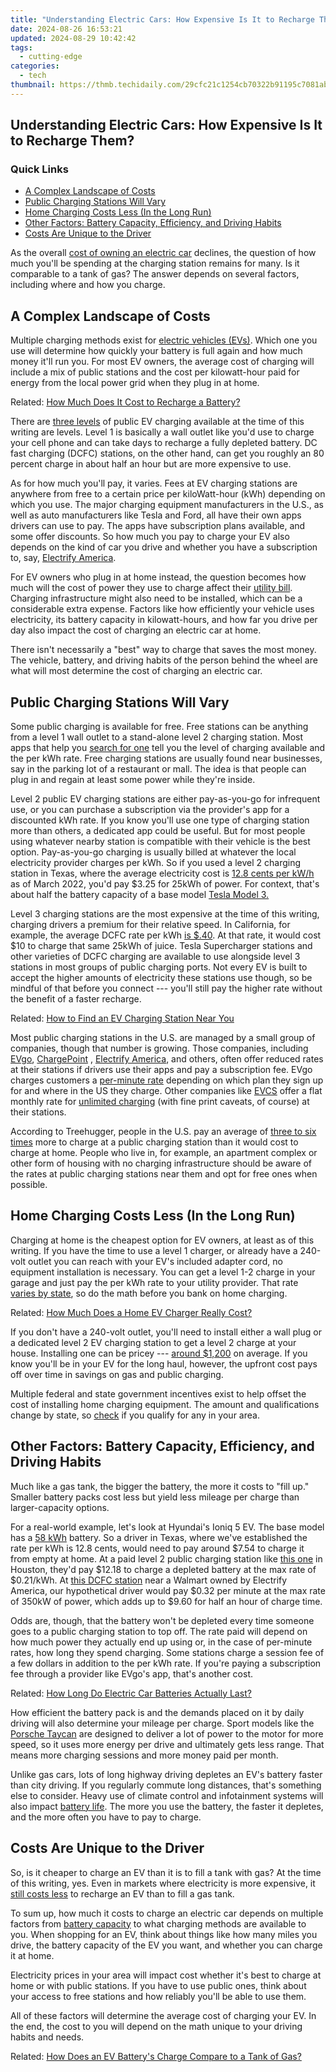 ```yaml
---
title: "Understanding Electric Cars: How Expensive Is It to Recharge Them?"
date: 2024-08-26 16:53:21
updated: 2024-08-29 10:42:42
tags:
  - cutting-edge
categories:
  - tech
thumbnail: https://thmb.techidaily.com/29cfc21c1254cb70322b91195c7081ab1c044155fd0a604dc9fcf1b208976460.jpg
---
```


## Understanding Electric Cars: How Expensive Is It to Recharge Them?

### Quick Links

* [A Complex Landscape of Costs](https://facebook-videos.techidaily.com/new-in-2024-overcoming-the-surprising-see-myself-issue-on-social-media/)
* [Public Charging Stations Will Vary](https://sim-unlock.techidaily.com/in-2024-tutorial-to-change-vivo-v30-pro-imei-without-root-a-comprehensive-guide-by-drfone-android/)
* [Home Charging Costs Less (In the Long Run)](https://www.howtogeek.com/814849/how-much-does-it-cost-to-charge-an-electric-car/#home-charging-costs-less-in-the-long-run)
* [Other Factors: Battery Capacity, Efficiency, and Driving Habits](https://phone-solutions.techidaily.com/in-2024-spoofing-life360-how-to-do-it-on-apple-iphone-6-plus-drfone-by-drfone-virtual-ios/)
* [Costs Are Unique to the Driver](https://apple-account.techidaily.com/in-2024-top-notch-solutions-for-disabled-apple-id-on-iphone-6-making-it-possible-by-drfone-ios/)

 As the overall [cost of owning an electric car](https://activate-lock.techidaily.com/a-comprehensive-guide-to-icloud-unlock-from-apple-iphone-11-pro-online-by-drfone-ios/) declines, the question of how much you'll be spending at the charging station remains for many. Is it comparable to a tank of gas? The answer depends on several factors, including where and how you charge.

##  A Complex Landscape of Costs

 Multiple charging methods exist for [electric vehicles (EVs)](https://instagram-video-recordings.techidaily.com/new-2024-approved-heres-what-you-dont-know-about-instagram-story-viewer2/). Which one you use will determine how quickly your battery is full again and how much money it'll run you. For most EV owners, the average cost of charging will include a mix of public stations and the cost per kilowatt-hour paid for energy from the local power grid when they plug in at home.

Related: [How Much Does It Cost to Recharge a Battery?](https://twitter-videos.techidaily.com/new-staying-within-aspect-ratio-guidelines-for-youtube-style-tweeted-content/) 

 There are [three levels](https://visual-screen-recording.techidaily.com/unveiling-wintv-magic-compre-written-guide-to-capturing-live-on-windows-pc-for-2024/) of public EV charging available at the time of this writing are levels. Level 1 is basically a wall outlet like you'd use to charge your cell phone and can take days to recharge a fully depleted battery. DC fast charging (DCFC) stations, on the other hand, can get you roughly an 80 percent charge in about half an hour but are more expensive to use.

 As for how much you'll pay, it varies. Fees at EV charging stations are anywhere from free to a certain price per kiloWatt-hour (kWh) depending on which you use. The major charging equipment manufacturers in the U.S., as well as auto manufacturers like Tesla and Ford, all have their own apps drivers can use to pay. The apps have subscription plans available, and some offer discounts. So how much you pay to charge your EV also depends on the kind of car you drive and whether you have a subscription to, say, [Electrify America](https://www.electrifyamerica.com/mobile-app/).

 For EV owners who plug in at home instead, the question becomes how much will the cost of power they use to charge affect their [utility bill](https://www.lifesavvy.com/134178/8-easy-ways-to-lower-your-electric-bill-this-summer/). Charging infrastructure might also need to be installed, which can be a considerable extra expense. Factors like how efficiently your vehicle uses electricity, its battery capacity in kilowatt-hours, and how far you drive per day also impact the cost of charging an electric car at home.

 There isn't necessarily a "best" way to charge that saves the most money. The vehicle, battery, and driving habits of the person behind the wheel are what will most determine the cost of charging an electric car.

##  Public Charging Stations Will Vary

 Some public charging is available for free. Free stations can be anything from a level 1 wall outlet to a stand-alone level 2 charging station. Most apps that help you [search for one](https://fox-friendly.techidaily.com/2024-approved-11-ultimate-phantom-4-accessories-to-purchase/) tell you the level of charging available and the per kWh rate. Free charging stations are usually found near businesses, say in the parking lot of a restaurant or mall. The idea is that people can plug in and regain at least some power while they're inside.

 Level 2 public EV charging stations are either pay-as-you-go for infrequent use, or you can purchase a subscription via the provider's app for a discounted kWh rate. If you know you'll use one type of charging station more than others, a dedicated app could be useful. But for most people using whatever nearby station is compatible with their vehicle is the best option. Pay-as-you-go charging is usually billed at whatever the local electricity provider charges per kWh. So if you used a level 2 charging station in Texas, where the average electricity cost is [12.8 cents per kW/h](https://www.eia.gov/electricity/monthly/epm%5Ftable%5Fgrapher.php?t=epmt%5F5%5F6%5Fa) as of March 2022, you'd pay $3.25 for 25kWh of power. For context, that's about half the battery capacity of a base model [Tesla Model 3.](https://www.tesla.com/model3) 

 Level 3 charging stations are the most expensive at the time of this writing, charging drivers a premium for their relative speed. In California, for example, the average DCFC rate per kWh [is $.40](https://driveclean.ca.gov/electric-car-charging). At that rate, it would cost $10 to charge that same 25kWh of juice. Tesla Supercharger stations and other varieties of DCFC charging are available to use alongside level 3 stations in most groups of public charging ports. Not every EV is built to accept the higher amounts of electricity these stations use though, so be mindful of that before you connect --- you'll still pay the higher rate without the benefit of a faster recharge.

Related: [How to Find an EV Charging Station Near You](https://fox-friendly.techidaily.com/2024-approved-11-ultimate-phantom-4-accessories-to-purchase/) 

 Most public charging stations in the U.S. are managed by a small group of companies, though that number is growing. Those companies, including [EVgo](https://www.evgo.com/), [ChargePoint](https://www.chargepoint.com/) , [Electrify America](https://www.electrifyamerica.com/), and others, often offer reduced rates at their stations if drivers use their apps and pay a subscription fee. EVgo charges customers a [per-minute rate](https://www.evgo.com/pricing/) depending on which plan they sign up for and where in the US they charge. Other companies like [EVCS](https://evcs.com/) offer a flat monthly rate for [unlimited charging](https://evcs.com/ev-drivers/subscription-plans#:~:text=After%20the%2030%2Dday%20free,at%20evcs.com%2Faccount.) (with fine print caveats, of course) at their stations.

 According to Treehugger, people in the U.S. pay an average of [three to six times](https://www.treehugger.com/how-much-does-it-cost-to-charge-an-electric-car-5180340) more to charge at a public charging station than it would cost to charge at home. People who live in, for example, an apartment complex or other form of housing with no charging infrastructure should be aware of the rates at public charging stations near them and opt for free ones when possible.

##  Home Charging Costs Less (In the Long Run)

 Charging at home is the cheapest option for EV owners, at least as of this writing. If you have the time to use a level 1 charger, or already have a 240-volt outlet you can reach with your EV's included adapter cord, no equipment installation is necessary. You can get a level 1-2 charge in your garage and just pay the per kWh rate to your utility provider. That rate [varies by state](https://www.eia.gov/electricity/monthly/epm%5Ftable%5Fgrapher.php?t=epmt%5F5%5F6%5Fa), so do the math before you bank on home charging.

Related: [How Much Does a Home EV Charger Really Cost?](https://tech-recovery.techidaily.com/most-enjoyable-kid-approved-movies-available-on-netflix/) 

 If you don't have a 240-volt outlet, you'll need to install either a wall plug or a dedicated level 2 EV charging station to get a level 2 charge at your house. Installing one can be pricey --- [around $1,200](https://tech-recovery.techidaily.com/most-enjoyable-kid-approved-movies-available-on-netflix/) on average. If you know you'll be in your EV for the long haul, however, the upfront cost pays off over time in savings on gas and public charging.

 Multiple federal and state government incentives exist to help offset the cost of installing home charging equipment. The amount and qualifications change by state, so [check](https://afdc.energy.gov/laws/search) if you qualify for any in your area.

##  Other Factors: Battery Capacity, Efficiency, and Driving Habits

 Much like a gas tank, the bigger the battery, the more it costs to "fill up." Smaller battery packs cost less but yield less mileage per charge than larger-capacity options.

 For a real-world example, let's look at Hyundai's Ioniq 5 EV. The base model has a [58 kWh](https://www.hyundaiusa.com/us/en/vehicles/ioniq-5/compare-specs) battery. So a driver in Texas, where we've established the rate per kWh is 12.8 cents, would need to pay around $7.54 to charge it from empty at home. At a paid level 2 public charging station like [this one](https://chargehub.com/en/full-details-page.html?locId=104892) in Houston, they'd pay $12.18 to charge a depleted battery at the max rate of $0.21/kWh. At [this DCFC station](https://chargehub.com/en/full-details-page.html?locId=75276) near a Walmart owned by Electrify America, our hypothetical driver would pay $0.32 per minute at the max rate of 350kW of power, which adds up to $9.60 for half an hour of charge time.

 Odds are, though, that the battery won't be depleted every time someone goes to a public charging station to top off. The rate paid will depend on how much power they actually end up using or, in the case of per-minute rates, how long they spend charging. Some stations charge a session fee of a few dollars in addition to the per kWh rate. If you're paying a subscription fee through a provider like EVgo's app, that's another cost.

Related: [How Long Do Electric Car Batteries Actually Last?](https://win-howtos.techidaily.com/bluetooth-connection-issues-how-to-restore-your-mouses-functionality-on-windows-pcs/) 

 How efficient the battery pack is and the demands placed on it by daily driving will also determine your mileage per charge. Sport models like the [Porsche Taycan](https://www.porsche.com/usa/models/taycan/taycan-models/taycan/) are designed to deliver a lot of power to the motor for more speed, so it uses more energy per drive and ultimately gets less range. That means more charging sessions and more money paid per month.

 Unlike gas cars, lots of long highway driving depletes an EV's battery faster than city driving. If you regularly commute long distances, that's something else to consider. Heavy use of climate control and infotainment systems will also impact [battery life](https://win-howtos.techidaily.com/bluetooth-connection-issues-how-to-restore-your-mouses-functionality-on-windows-pcs/). The more you use the battery, the faster it depletes, and the more often you have to pay to charge.

##  Costs Are Unique to the Driver

 So, is it cheaper to charge an EV than it is to fill a tank with gas? At the time of this writing, yes. Even in markets where electricity is more expensive, it [still costs less](https://www.cnbc.com/2022/03/19/cost-of-charging-ev-vs-gas-prices.html) to recharge an EV than to fill a gas tank.

 To sum up, how much it costs to charge an electric car depends on multiple factors from [battery capacity](https://activate-lock.techidaily.com/in-2024-bypass-activation-lock-on-iphone-11-pro-max-4-easy-ways-by-drfone-ios/) to what charging methods are available to you. When shopping for an EV, think about things like how many miles you drive, the battery capacity of the EV you want, and whether you can charge it at home.

 Electricity prices in your area will impact cost whether it's best to charge at home or with public stations. If you have to use public ones, think about your access to free stations and how reliably you'll be able to use them.

 All of these factors will determine the average cost of charging your EV. In the end, the cost to you will depend on the math unique to your driving habits and needs.

Related: [How Does an EV Battery's Charge Compare to a Tank of Gas?](https://activate-lock.techidaily.com/in-2024-bypass-activation-lock-on-iphone-11-pro-max-4-easy-ways-by-drfone-ios/)

<ins class="adsbygoogle"
     style="display:block"
     data-ad-format="autorelaxed"
     data-ad-client="ca-pub-7571918770474297"
     data-ad-slot="1223367746"></ins>



<ins class="adsbygoogle"
     style="display:block"
     data-ad-client="ca-pub-7571918770474297"
     data-ad-slot="8358498916"
     data-ad-format="auto"
     data-full-width-responsive="true"></ins>
